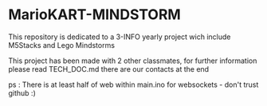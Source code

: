 # MarioKART-MINDSTORM

This repository is dedicated to a 3-INFO yearly project wich include M5Stacks and Lego Mindstorms

This project has been made with 2 other classmates, for further information please read TECH_DOC.md there are our contacts at the end

ps : There is at least half of web within main.ino for websockets - don't trust github :) 
